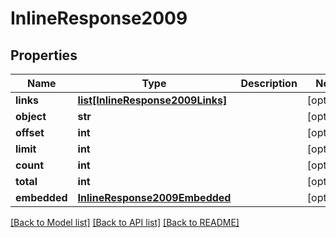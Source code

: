 # InlineResponse2009

## Properties
Name | Type | Description | Notes
------------ | ------------- | ------------- | -------------
**links** | [**list[InlineResponse2009Links]**](InlineResponse2009Links.md) |  | [optional] 
**object** | **str** |  | [optional] 
**offset** | **int** |  | [optional] 
**limit** | **int** |  | [optional] 
**count** | **int** |  | [optional] 
**total** | **int** |  | [optional] 
**embedded** | [**InlineResponse2009Embedded**](InlineResponse2009Embedded.md) |  | [optional] 

[[Back to Model list]](../README.md#documentation-for-models) [[Back to API list]](../README.md#documentation-for-api-endpoints) [[Back to README]](../README.md)


